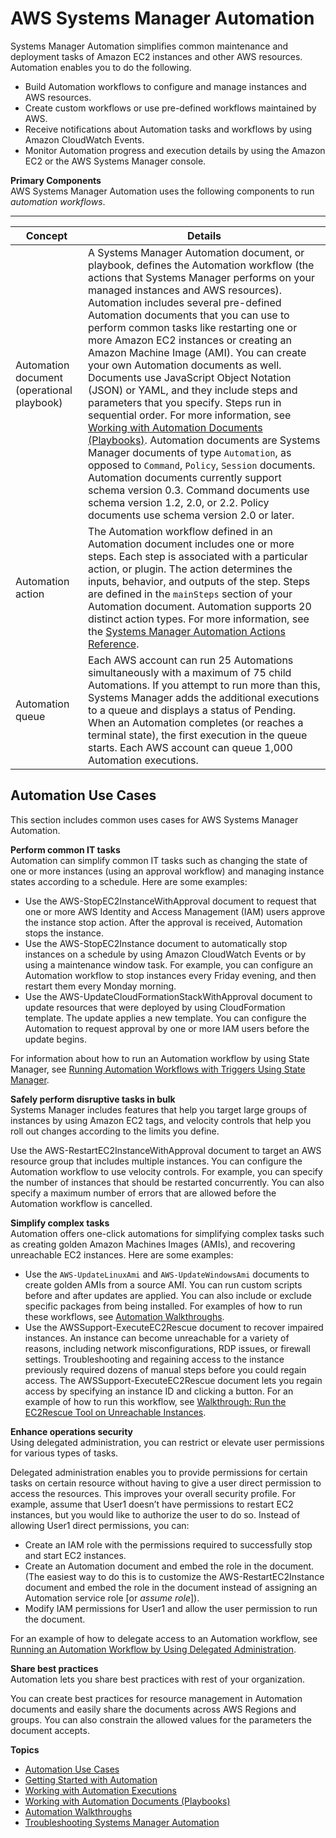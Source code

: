 # AWS Systems Manager Automation<a name="systems-manager-automation"></a>

Systems Manager Automation simplifies common maintenance and deployment tasks of Amazon EC2 instances and other AWS resources\. Automation enables you to do the following\.
+ Build Automation workflows to configure and manage instances and AWS resources\.
+ Create custom workflows or use pre\-defined workflows maintained by AWS\.
+ Receive notifications about Automation tasks and workflows by using Amazon CloudWatch Events\.
+ Monitor Automation progress and execution details by using the Amazon EC2 or the AWS Systems Manager console\. 

**Primary Components**  
AWS Systems Manager Automation uses the following components to run *automation workflows*\.


****  

| Concept | Details | 
| --- | --- | 
|  Automation document \(operational playbook\)  |  A Systems Manager Automation document, or playbook, defines the Automation workflow \(the actions that Systems Manager performs on your managed instances and AWS resources\)\. Automation includes several pre\-defined Automation documents that you can use to perform common tasks like restarting one or more Amazon EC2 instances or creating an Amazon Machine Image \(AMI\)\. You can create your own Automation documents as well\. Documents use JavaScript Object Notation \(JSON\) or YAML, and they include steps and parameters that you specify\. Steps run in sequential order\. For more information, see [Working with Automation Documents \(Playbooks\)](automation-documents.md)\. Automation documents are Systems Manager documents of type `Automation`, as opposed to `Command`, `Policy`, `Session` documents\. Automation documents currently support schema version 0\.3\. Command documents use schema version 1\.2, 2\.0, or 2\.2\. Policy documents use schema version 2\.0 or later\.  | 
|  Automation action  |  The Automation workflow defined in an Automation document includes one or more steps\. Each step is associated with a particular action, or plugin\. The action determines the inputs, behavior, and outputs of the step\. Steps are defined in the `mainSteps` section of your Automation document\. Automation supports 20 distinct action types\. For more information, see the [Systems Manager Automation Actions Reference](automation-actions.md)\.  | 
|  Automation queue  |  Each AWS account can run 25 Automations simultaneously with a maximum of 75 child Automations\. If you attempt to run more than this, Systems Manager adds the additional executions to a queue and displays a status of Pending\. When an Automation completes \(or reaches a terminal state\), the first execution in the queue starts\. Each AWS account can queue 1,000 Automation executions\.  | 

## Automation Use Cases<a name="automation-use-cases"></a>

This section includes common uses cases for AWS Systems Manager Automation\.

**Perform common IT tasks**  
Automation can simplify common IT tasks such as changing the state of one or more instances \(using an approval workflow\) and managing instance states according to a schedule\. Here are some examples:
+ Use the AWS\-StopEC2InstanceWithApproval document to request that one or more AWS Identity and Access Management \(IAM\) users approve the instance stop action\. After the approval is received, Automation stops the instance\.
+ Use the AWS\-StopEC2Instance document to automatically stop instances on a schedule by using Amazon CloudWatch Events or by using a maintenance window task\. For example, you can configure an Automation workflow to stop instances every Friday evening, and then restart them every Monday morning\.
+ Use the AWS\-UpdateCloudFormationStackWithApproval document to update resources that were deployed by using CloudFormation template\. The update applies a new template\. You can configure the Automation to request approval by one or more IAM users before the update begins\.

For information about how to run an Automation workflow by using State Manager, see [Running Automation Workflows with Triggers Using State Manager](automation-sm-target.md)\.

**Safely perform disruptive tasks in bulk**  
Systems Manager includes features that help you target large groups of instances by using Amazon EC2 tags, and velocity controls that help you roll out changes according to the limits you define\.

Use the AWS\-RestartEC2InstanceWithApproval document to target an AWS resource group that includes multiple instances\. You can configure the Automation workflow to use velocity controls\. For example, you can specify the number of instances that should be restarted concurrently\. You can also specify a maximum number of errors that are allowed before the Automation workflow is cancelled\.

**Simplify complex tasks**  
Automation offers one\-click automations for simplifying complex tasks such as creating golden Amazon Machines Images \(AMIs\), and recovering unreachable EC2 instances\. Here are some examples:
+ Use the `AWS-UpdateLinuxAmi` and `AWS-UpdateWindowsAmi` documents to create golden AMIs from a source AMI\. You can run custom scripts before and after updates are applied\. You can also include or exclude specific packages from being installed\. For examples of how to run these workflows, see [Automation Walkthroughs](automation-walk.md)\.
+ Use the AWSSupport\-ExecuteEC2Rescue document to recover impaired instances\. An instance can become unreachable for a variety of reasons, including network misconfigurations, RDP issues, or firewall settings\. Troubleshooting and regaining access to the instance previously required dozens of manual steps before you could regain access\. The AWSSupport\-ExecuteEC2Rescue document lets you regain access by specifying an instance ID and clicking a button\. For an example of how to run this workflow, see [Walkthrough: Run the EC2Rescue Tool on Unreachable Instances](automation-ec2rescue.md)\.

**Enhance operations security**  
Using delegated administration, you can restrict or elevate user permissions for various types of tasks\. 

Delegated administration enables you to provide permissions for certain tasks on certain resource without having to give a user direct permission to access the resources\. This improves your overall security profile\. For example, assume that User1 doesn’t have permissions to restart EC2 instances, but you would like to authorize the user to do so\. Instead of allowing User1 direct permissions, you can: 
+ Create an IAM role with the permissions required to successfully stop and start EC2 instances\.
+ Create an Automation document and embed the role in the document\. \(The easiest way to do this is to customize the AWS\-RestartEC2Instance document and embed the role in the document instead of assigning an Automation service role \[or *assume role*\]\)\.
+ Modify IAM permissions for User1 and allow the user permission to run the document\. 

For an example of how to delegate access to an Automation workflow, see [Running an Automation Workflow by Using Delegated Administration](automation-walk-security-delegated.md)\. 

**Share best practices**  
Automation lets you share best practices with rest of your organization\.

You can create best practices for resource management in Automation documents and easily share the documents across AWS Regions and groups\. You can also constrain the allowed values for the parameters the document accepts\.

**Topics**
+ [Automation Use Cases](#automation-use-cases)
+ [Getting Started with Automation](automation-setup.md)
+ [Working with Automation Executions](automation-working.md)
+ [Working with Automation Documents \(Playbooks\)](automation-documents.md)
+ [Automation Walkthroughs](automation-walk.md)
+ [Troubleshooting Systems Manager Automation](automation-troubleshooting.md)
